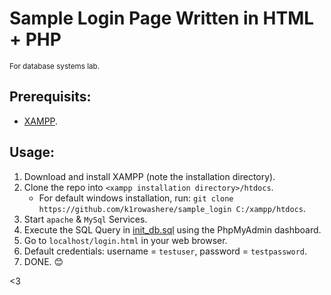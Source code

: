 # Sample Login Page Written in HTML + PHP
<sup>For database systems lab.</sup>

## Prerequisits:
- [XAMPP](https://www.apachefriends.org/download.html).

## Usage:
1. Download and install XAMPP (note the installation directory).
2. Clone the repo into `<xampp installation directory>/htdocs`.
    * For default windows installation, run: `git clone https://github.com/k1rowashere/sample_login C:/xampp/htdocs`.
4. Start `apache` & `MySql` Services.
5. Execute the SQL Query in [init_db.sql](init_db.sql) using the PhpMyAdmin dashboard.
6. Go to `localhost/login.html` in your web browser.
7. Default credentials: username = `testuser`, password = `testpassword`.
8. DONE. 😊

<3
